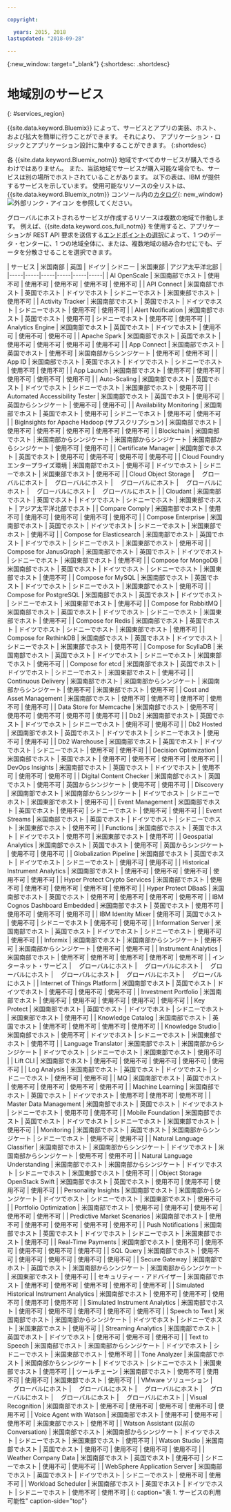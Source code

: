 ```yaml
---

copyright:

  years: 2015, 2018
lastupdated: "2018-09-28"

---
```

{:new_window: target="_blank"}
{:shortdesc: .shortdesc}


# 地域別のサービス
{: #services_region}

{{site.data.keyword.Bluemix}} によって、サービスとアプリの実装、ホスト、および拡大を簡単に行うことができます。 それにより、
アプリケーション・ロジックとアプリケーション設計に集中することができます。
{:shortdesc}

各 {{site.data.keyword.Bluemix_notm}} 地域ですべてのサービスが購入できるわけではありません。 また、当該地域でサービスが購入可能な場合でも、サービスは別の場所でホストされていることがあります。 以下の表は、IBM が提供するサービスを示しています。 使用可能なリソースの全リストは、{{site.data.keyword.Bluemix_notm}} コンソール内の[カタログ](https://console.bluemix.net/catalog/){: new_window} ![外部リンク・アイコン](../icons/launch-glyph.svg "外部リンク・アイコン") を参照してください。 

グローバルにホストされるサービスが作成するリソースは複数の地域で作動します。 例えば、{{site.data.keyword.cos_full_notm}} を使用すると、アプリケーションが REST API 要求を送信する[エンドポイントの選択](https://console.bluemix.net/docs/services/cloud-object-storage/basics/endpoints.html#select-regions-and-endpoints)によって、1 つのデータ・センターに、1 つの地域全体に、または、複数地域の組み合わせにでも、データを分散させることを選択できます。

<!-- Do not manually change the table or add content after the table. -->
<!-- Everything after the second line of the table will be deleted. -->
<!-- Also, do not change the number of dashes in the second line. -->
<!-- Ping @natimpe for details. -->

| サービス | 米国南部 | 英国 | ドイツ | シドニー | 米国東部 | アジア太平洋北部 |
|-----|-----|-----|-----|-----|-----|
| AI OpenScale | 米国南部でホスト | 使用不可 | 使用不可 | 使用不可 | 使用不可 | 使用不可 | 
| API Connect | 米国南部でホスト | 英国でホスト | ドイツでホスト | シドニーでホスト | 米国東部でホスト | 使用不可 | 
| Activity Tracker | 米国南部でホスト | 英国でホスト | ドイツでホスト | シドニーでホスト | 使用不可 | 使用不可 | 
| Alert Notification | 米国南部でホスト | 英国でホスト | 使用不可 | シドニーでホスト | 使用不可 | 使用不可 | 
| Analytics Engine | 米国南部でホスト | 英国でホスト | ドイツでホスト | 使用不可 | 使用不可 | 使用不可 | 
| Apache Spark | 米国南部でホスト | 英国でホスト | 使用不可 | 使用不可 | 使用不可 | 使用不可 | 
| App Connect | 米国南部でホスト | 英国でホスト | 使用不可 | 米国南部からシンジケート | 使用不可 | 使用不可 | 
| App ID | 米国南部でホスト | 英国でホスト | ドイツでホスト | シドニーでホスト | 使用不可 | 使用不可 | 
| App Launch | 米国南部でホスト | 使用不可 | 使用不可 | 使用不可 | 使用不可 | 使用不可 | 
| Auto-Scaling | 米国南部でホスト | 英国でホスト | ドイツでホスト | シドニーでホスト | 米国東部でホスト | 使用不可 | 
| Automated Accessibility Tester | 米国南部でホスト | 英国でホスト | 使用不可 | 英国からシンジケート | 使用不可 | 使用不可 | 
| Availability Monitoring | 米国南部でホスト | 英国でホスト | 使用不可 | シドニーでホスト | 使用不可 | 使用不可 | 
| BigInsights for Apache Hadoop (サブスクリプション) | 米国南部でホスト | 使用不可 | 使用不可 | 使用不可 | 使用不可 | 使用不可 | 
| Blockchain | 米国南部でホスト | 米国南部からシンジケート | 米国南部からシンジケート | 米国南部からシンジケート | 使用不可 | 使用不可 | 
| Certificate Manager | 米国南部でホスト | 英国でホスト | 使用不可 | 使用不可 | 使用不可 | 使用不可 | 
| Cloud Foundry エンタープライズ環境 | 米国南部でホスト | 使用不可 | ドイツでホスト | シドニーでホスト | 米国東部でホスト | 使用不可 | 
| Cloud Object Storage | 　グローバルにホスト | 　グローバルにホスト | 　グローバルにホスト | 　グローバルにホスト | 　グローバルにホスト | 　グローバルにホスト | 
| Cloudant | 米国南部でホスト | 英国でホスト | ドイツでホスト | シドニーでホスト | 米国東部でホスト | アジア太平洋北部でホスト | 
| Compare Comply | 米国南部でホスト | 使用不可 | 使用不可 | 使用不可 | 使用不可 | 使用不可 | 
| Compose Enterprise | 米国南部でホスト | 英国でホスト | ドイツでホスト | シドニーでホスト | 米国東部でホスト | 使用不可 | 
| Compose for Elasticsearch | 米国南部でホスト | 英国でホスト | ドイツでホスト | シドニーでホスト | 米国東部でホスト | 使用不可 | 
| Compose for JanusGraph | 米国南部でホスト | 英国でホスト | ドイツでホスト | シドニーでホスト | 米国東部でホスト | 使用不可 | 
| Compose for MongoDB | 米国南部でホスト | 英国でホスト | ドイツでホスト | シドニーでホスト | 米国東部でホスト | 使用不可 | 
| Compose for MySQL | 米国南部でホスト | 英国でホスト | ドイツでホスト | シドニーでホスト | 米国東部でホスト | 使用不可 | 
| Compose for PostgreSQL | 米国南部でホスト | 英国でホスト | ドイツでホスト | シドニーでホスト | 米国東部でホスト | 使用不可 | 
| Compose for RabbitMQ | 米国南部でホスト | 英国でホスト | ドイツでホスト | シドニーでホスト | 米国東部でホスト | 使用不可 | 
| Compose for Redis | 米国南部でホスト | 英国でホスト | ドイツでホスト | シドニーでホスト | 米国東部でホスト | 使用不可 | 
| Compose for RethinkDB | 米国南部でホスト | 英国でホスト | ドイツでホスト | シドニーでホスト | 米国東部でホスト | 使用不可 | 
| Compose for ScyllaDB | 米国南部でホスト | 英国でホスト | ドイツでホスト | シドニーでホスト | 米国東部でホスト | 使用不可 | 
| Compose for etcd | 米国南部でホスト | 英国でホスト | ドイツでホスト | シドニーでホスト | 米国東部でホスト | 使用不可 | 
| Continuous Delivery | 米国南部でホスト | 米国南部からシンジケート | 米国南部からシンジケート | 使用不可 | 米国東部でホスト | 使用不可 | 
| Cost and Asset Management | 米国南部でホスト | 使用不可 | 使用不可 | 使用不可 | 使用不可 | 使用不可 | 
| Data Store for Memcache | 米国南部でホスト | 使用不可 | 使用不可 | 使用不可 | 使用不可 | 使用不可 | 
| Db2 | 米国南部でホスト | 英国でホスト | ドイツでホスト | シドニーでホスト | 使用不可 | 使用不可 | 
| Db2 Hosted | 米国南部でホスト | 英国でホスト | ドイツでホスト | シドニーでホスト | 使用不可 | 使用不可 | 
| Db2 Warehouse | 米国南部でホスト | 英国でホスト | ドイツでホスト | シドニーでホスト | 使用不可 | 使用不可 | 
| Decision Optimization | 米国南部でホスト | 英国でホスト | 使用不可 | 使用不可 | 使用不可 | 使用不可 | 
| DevOps Insights | 米国南部でホスト | 英国でホスト | ドイツでホスト | 使用不可 | 使用不可 | 使用不可 | 
| Digital Content Checker | 米国南部でホスト | 英国でホスト | 使用不可 | 英国からシンジケート | 使用不可 | 使用不可 | 
| Discovery | 米国南部でホスト | 米国南部からシンジケート | ドイツでホスト | シドニーでホスト | 米国東部でホスト | 使用不可 | 
| Event Management | 米国南部でホスト | 英国でホスト | 使用不可 | シドニーでホスト | 使用不可 | 使用不可 | 
| Event Streams | 米国南部でホスト | 英国でホスト | ドイツでホスト | シドニーでホスト | 米国東部でホスト | 使用不可 | 
| Functions | 米国南部でホスト | 英国でホスト | ドイツでホスト | 使用不可 | 米国東部でホスト | 使用不可 | 
| Geospatial Analytics | 米国南部でホスト | 英国でホスト | 使用不可 | 英国からシンジケート | 使用不可 | 使用不可 | 
| Globalization Pipeline | 米国南部でホスト | 英国でホスト | ドイツでホスト | シドニーでホスト | 使用不可 | 使用不可 | 
| Historical Instrument Analytics | 米国南部でホスト | 使用不可 | 使用不可 | 使用不可 | 使用不可 | 使用不可 | 
| Hyper Protect Crypto Services | 米国南部でホスト | 使用不可 | 使用不可 | 使用不可 | 使用不可 | 使用不可 | 
| Hyper Protect DBaaS | 米国南部でホスト | 英国でホスト | 使用不可 | 使用不可 | 使用不可 | 使用不可 | 
| IBM Cognos Dashboard Embedded | 米国南部でホスト | 英国でホスト | 使用不可 | 使用不可 | 使用不可 | 使用不可 | 
| IBM Identity Mixer | 使用不可 | 英国でホスト | 使用不可 | シドニーでホスト | 使用不可 | 使用不可 | 
| Information Server | 米国南部でホスト | 英国でホスト | ドイツでホスト | シドニーでホスト | 使用不可 | 使用不可 | 
| Informix | 米国南部でホスト | 米国南部からシンジケート | 使用不可 | 米国南部からシンジケート | 使用不可 | 使用不可 | 
| Instrument Analytics | 米国南部でホスト | 使用不可 | 使用不可 | 使用不可 | 使用不可 | 使用不可 | 
| インターネット・サービス | 　グローバルにホスト | 　グローバルにホスト | 　グローバルにホスト | 　グローバルにホスト | 　グローバルにホスト | 　グローバルにホスト | 
| Internet of Things Platform | 米国南部でホスト | 英国でホスト | ドイツでホスト | 使用不可 | 使用不可 | 使用不可 | 
| Investment Portfolio | 米国南部でホスト | 使用不可 | 使用不可 | 使用不可 | 使用不可 | 使用不可 | 
| Key Protect | 米国南部でホスト | 英国でホスト | ドイツでホスト | シドニーでホスト | 米国東部でホスト | 使用不可 | 
| Knowledge Catalog | 米国南部でホスト | 英国でホスト | 使用不可 | 使用不可 | 使用不可 | 使用不可 | 
| Knowledge Studio | 米国南部でホスト | 使用不可 | ドイツでホスト | シドニーでホスト | 米国東部でホスト | 使用不可 | 
| Language Translator | 米国南部でホスト | 米国南部からシンジケート | ドイツでホスト | シドニーでホスト | 米国東部でホスト | 使用不可 | 
| Lift CLI | 米国南部でホスト | 使用不可 | 使用不可 | 使用不可 | 使用不可 | 使用不可 | 
| Log Analysis | 米国南部でホスト | 英国でホスト | ドイツでホスト | シドニーでホスト | 使用不可 | 使用不可 | 
| MQ | 米国南部でホスト | 英国でホスト | 使用不可 | 使用不可 | 使用不可 | 使用不可 | 
| Machine Learning | 米国南部でホスト | 英国でホスト | ドイツでホスト | 使用不可 | 使用不可 | 使用不可 | 
| Master Data Management | 米国南部でホスト | 英国でホスト | ドイツでホスト | シドニーでホスト | 使用不可 | 使用不可 | 
| Mobile Foundation | 米国南部でホスト | 英国でホスト | ドイツでホスト | シドニーでホスト | 米国東部でホスト | 使用不可 | 
| Monitoring | 米国南部でホスト | 英国でホスト | 米国南部からシンジケート | シドニーでホスト | 使用不可 | 使用不可 | 
| Natural Language Classifier | 米国南部でホスト | 米国南部からシンジケート | ドイツでホスト | 米国南部からシンジケート | 使用不可 | 使用不可 | 
| Natural Language Understanding | 米国南部でホスト | 米国南部からシンジケート | ドイツでホスト | シドニーでホスト | 米国東部でホスト | 使用不可 | 
| Object Storage OpenStack Swift | 米国南部でホスト | 英国でホスト | 使用不可 | 使用不可 | 使用不可 | 使用不可 | 
| Personality Insights | 米国南部でホスト | 米国南部からシンジケート | ドイツでホスト | シドニーでホスト | 米国東部でホスト | 使用不可 | 
| Portfolio Optimization | 米国南部でホスト | 使用不可 | 使用不可 | 使用不可 | 使用不可 | 使用不可 | 
| Predictive Market Scenarios | 米国南部でホスト | 使用不可 | 使用不可 | 使用不可 | 使用不可 | 使用不可 | 
| Push Notifications | 米国南部でホスト | 英国でホスト | ドイツでホスト | シドニーでホスト | 米国東部でホスト | 使用不可 | 
| Real-Time Payments | 米国南部でホスト | 使用不可 | 使用不可 | 使用不可 | 使用不可 | 使用不可 | 
| SQL Query | 米国南部でホスト | 使用不可 | 使用不可 | 使用不可 | 使用不可 | 使用不可 | 
| Secure Gateway | 米国南部でホスト | 英国でホスト | 米国南部からシンジケート | 米国南部からシンジケート | 米国東部でホスト | 使用不可 | 
| セキュリティー・アドバイザー | 米国南部でホスト | 使用不可 | 使用不可 | 使用不可 | 使用不可 | 使用不可 | 
| Simulated Historical Instrument Analytics | 米国南部でホスト | 使用不可 | 使用不可 | 使用不可 | 使用不可 | 使用不可 | 
| Simulated Instrument Analytics | 米国南部でホスト | 使用不可 | 使用不可 | 使用不可 | 使用不可 | 使用不可 | 
| Speech to Text | 米国南部でホスト | 米国南部からシンジケート | ドイツでホスト | シドニーでホスト | 米国東部でホスト | 使用不可 | 
| Streaming Analytics | 米国南部でホスト | 英国でホスト | ドイツでホスト | 使用不可 | 使用不可 | 使用不可 | 
| Text to Speech | 米国南部でホスト | 米国南部からシンジケート | ドイツでホスト | シドニーでホスト | 米国東部でホスト | 使用不可 | 
| Tone Analyzer | 米国南部でホスト | 米国南部からシンジケート | ドイツでホスト | シドニーでホスト | 米国東部でホスト | 使用不可 | 
| ツールチェーン | 米国南部でホスト | 使用不可 | 使用不可 | 使用不可 | 米国東部でホスト | 使用不可 | 
| VMware ソリューション | 　グローバルにホスト | 　グローバルにホスト | 　グローバルにホスト | 　グローバルにホスト | 　グローバルにホスト | 　グローバルにホスト | 
| Visual Recognition | 米国南部でホスト | 使用不可 | 使用不可 | 使用不可 | 使用不可 | 使用不可 | 
| Voice Agent with Watson | 米国南部でホスト | 使用不可 | 使用不可 | 使用不可 | 米国東部でホスト | 使用不可 | 
| Watson Assistant (以前の Conversation) | 米国南部でホスト | 米国南部からシンジケート | ドイツでホスト | シドニーでホスト | 米国東部でホスト | 使用不可 | 
| Watson Studio | 米国南部でホスト | 英国でホスト | 使用不可 | 使用不可 | 使用不可 | 使用不可 | 
| Weather Company Data | 米国南部でホスト | 英国でホスト | 使用不可 | シドニーでホスト | 使用不可 | 使用不可 | 
| WebSphere Application Server | 米国南部でホスト | 英国でホスト | ドイツでホスト | シドニーでホスト | 使用不可 | 使用不可 | 
| Workload Scheduler | 米国南部でホスト | 英国でホスト | ドイツでホスト | シドニーでホスト | 使用不可 | 使用不可 | 
 {: caption="表 1. サービスの利用可能性" caption-side="top"}
